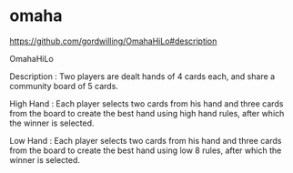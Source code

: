 # omaha

https://github.com/gordwilling/OmahaHiLo#description

OmahaHiLo

Description : 
Two players are dealt hands of 4 cards each, and share a community board of 5 cards.

High Hand : 
Each player selects two cards from his hand and three cards from the board to create the best hand using high hand rules, after which the winner is selected.

Low Hand : 
Each player selects two cards from his hand and three cards from the board to create the best hand using low 8 rules, after which the winner is selected.
